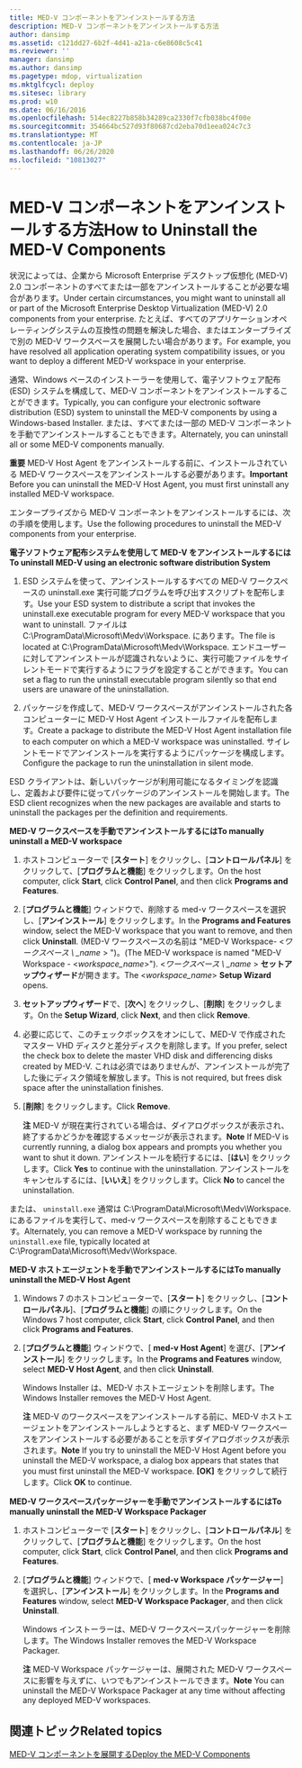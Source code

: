 ```yaml
---
title: MED-V コンポーネントをアンインストールする方法
description: MED-V コンポーネントをアンインストールする方法
author: dansimp
ms.assetid: c121dd27-6b2f-4d41-a21a-c6e8608c5c41
ms.reviewer: ''
manager: dansimp
ms.author: dansimp
ms.pagetype: mdop, virtualization
ms.mktglfcycl: deploy
ms.sitesec: library
ms.prod: w10
ms.date: 06/16/2016
ms.openlocfilehash: 514ec8227b858b34289ca2330f7cfb038bc4f00e
ms.sourcegitcommit: 354664bc527d93f80687cd2eba70d1eea024c7c3
ms.translationtype: MT
ms.contentlocale: ja-JP
ms.lasthandoff: 06/26/2020
ms.locfileid: "10813027"
---
```

# <span data-ttu-id="a167a-103">MED-V コンポーネントをアンインストールする方法</span><span class="sxs-lookup"><span data-stu-id="a167a-103">How to Uninstall the MED-V Components</span></span>


<span data-ttu-id="a167a-104">状況によっては、企業から Microsoft Enterprise デスクトップ仮想化 (MED-V) 2.0 コンポーネントのすべてまたは一部をアンインストールすることが必要な場合があります。</span><span class="sxs-lookup"><span data-stu-id="a167a-104">Under certain circumstances, you might want to uninstall all or part of the Microsoft Enterprise Desktop Virtualization (MED-V) 2.0 components from your enterprise.</span></span> <span data-ttu-id="a167a-105">たとえば、すべてのアプリケーションオペレーティングシステムの互換性の問題を解決した場合、またはエンタープライズで別の MED-V ワークスペースを展開したい場合があります。</span><span class="sxs-lookup"><span data-stu-id="a167a-105">For example, you have resolved all application operating system compatibility issues, or you want to deploy a different MED-V workspace in your enterprise.</span></span>

<span data-ttu-id="a167a-106">通常、Windows ベースのインストーラーを使用して、電子ソフトウェア配布 (ESD) システムを構成して、MED-V コンポーネントをアンインストールすることができます。</span><span class="sxs-lookup"><span data-stu-id="a167a-106">Typically, you can configure your electronic software distribution (ESD) system to uninstall the MED-V components by using a Windows-based Installer.</span></span> <span data-ttu-id="a167a-107">または、すべてまたは一部の MED-V コンポーネントを手動でアンインストールすることもできます。</span><span class="sxs-lookup"><span data-stu-id="a167a-107">Alternately, you can uninstall all or some MED-V components manually.</span></span>

<span data-ttu-id="a167a-108">**重要** MED-V Host Agent をアンインストールする前に、インストールされている MED-V ワークスペースをアンインストールする必要があります。</span><span class="sxs-lookup"><span data-stu-id="a167a-108">**Important** Before you can uninstall the MED-V Host Agent, you must first uninstall any installed MED-V workspace.</span></span>

 

<span data-ttu-id="a167a-109">エンタープライズから MED-V コンポーネントをアンインストールするには、次の手順を使用します。</span><span class="sxs-lookup"><span data-stu-id="a167a-109">Use the following procedures to uninstall the MED-V components from your enterprise.</span></span>

**<span data-ttu-id="a167a-110">電子ソフトウェア配布システムを使用して MED-V をアンインストールするには</span><span class="sxs-lookup"><span data-stu-id="a167a-110">To uninstall MED-V using an electronic software distribution System</span></span>**

1.  <span data-ttu-id="a167a-111">ESD システムを使って、アンインストールするすべての MED-V ワークスペースの uninstall.exe 実行可能プログラムを呼び出すスクリプトを配布します。</span><span class="sxs-lookup"><span data-stu-id="a167a-111">Use your ESD system to distribute a script that invokes the uninstall.exe executable program for every MED-V workspace that you want to uninstall.</span></span> <span data-ttu-id="a167a-112">ファイルは C:\\ProgramData\\Microsoft\\Medv\\Workspace. にあります。</span><span class="sxs-lookup"><span data-stu-id="a167a-112">The file is located at C:\\ProgramData\\Microsoft\\Medv\\Workspace.</span></span> <span data-ttu-id="a167a-113">エンドユーザーに対してアンインストールが認識されないように、実行可能ファイルをサイレントモードで実行するようにフラグを設定することができます。</span><span class="sxs-lookup"><span data-stu-id="a167a-113">You can set a flag to run the uninstall executable program silently so that end users are unaware of the uninstallation.</span></span>

2.  <span data-ttu-id="a167a-114">パッケージを作成して、MED-V ワークスペースがアンインストールされた各コンピューターに MED-V Host Agent インストールファイルを配布します。</span><span class="sxs-lookup"><span data-stu-id="a167a-114">Create a package to distribute the MED-V Host Agent installation file to each computer on which a MED-V workspace was uninstalled.</span></span> <span data-ttu-id="a167a-115">サイレントモードでアンインストールを実行するようにパッケージを構成します。</span><span class="sxs-lookup"><span data-stu-id="a167a-115">Configure the package to run the uninstallation in silent mode.</span></span>

<span data-ttu-id="a167a-116">ESD クライアントは、新しいパッケージが利用可能になるタイミングを認識し、定義および要件に従ってパッケージのアンインストールを開始します。</span><span class="sxs-lookup"><span data-stu-id="a167a-116">The ESD client recognizes when the new packages are available and starts to uninstall the packages per the definition and requirements.</span></span>

**<span data-ttu-id="a167a-117">MED-V ワークスペースを手動でアンインストールするには</span><span class="sxs-lookup"><span data-stu-id="a167a-117">To manually uninstall a MED-V workspace</span></span>**

1.  <span data-ttu-id="a167a-118">ホストコンピューターで [**スタート**] をクリックし、[**コントロールパネル**] をクリックして、[**プログラムと機能**] をクリックします。</span><span class="sxs-lookup"><span data-stu-id="a167a-118">On the host computer, click **Start**, click **Control Panel**, and then click **Programs and Features**.</span></span>

2.  <span data-ttu-id="a167a-119">[**プログラムと機能**] ウィンドウで、削除する med-v ワークスペースを選択し、[**アンインストール**] をクリックします。</span><span class="sxs-lookup"><span data-stu-id="a167a-119">In the **Programs and Features** window, select the MED-V workspace that you want to remove, and then click **Uninstall**.</span></span> <span data-ttu-id="a167a-120">(MED-V ワークスペースの名前は "MED-V Workspace- &lt;*ワークスペース \ _name* &gt; ")。</span><span class="sxs-lookup"><span data-stu-id="a167a-120">(The MED-V workspace is named "MED-V Workspace - &lt;*workspace\_name*&gt;").</span></span> <span data-ttu-id="a167a-121">&lt;*ワークスペース \ _name* &gt; **セットアップウィザード**が開きます。</span><span class="sxs-lookup"><span data-stu-id="a167a-121">The &lt;*workspace\_name*&gt; **Setup Wizard** opens.</span></span>

3.  <span data-ttu-id="a167a-122">**セットアップウィザード**で、[**次へ**] をクリックし、[**削除**] をクリックします。</span><span class="sxs-lookup"><span data-stu-id="a167a-122">On the **Setup Wizard**, click **Next**, and then click **Remove**.</span></span>

4.  <span data-ttu-id="a167a-123">必要に応じて、このチェックボックスをオンにして、MED-V で作成されたマスター VHD ディスクと差分ディスクを削除します。</span><span class="sxs-lookup"><span data-stu-id="a167a-123">If you prefer, select the check box to delete the master VHD disk and differencing disks created by MED-V.</span></span> <span data-ttu-id="a167a-124">これは必須ではありませんが、アンインストールが完了した後にディスク領域を解放します。</span><span class="sxs-lookup"><span data-stu-id="a167a-124">This is not required, but frees disk space after the uninstallation finishes.</span></span>

5.  <span data-ttu-id="a167a-125">[**削除**] をクリックします。</span><span class="sxs-lookup"><span data-stu-id="a167a-125">Click **Remove**.</span></span>

    <span data-ttu-id="a167a-126">**注** MED-V が現在実行されている場合は、ダイアログボックスが表示され、終了するかどうかを確認するメッセージが表示されます。</span><span class="sxs-lookup"><span data-stu-id="a167a-126">**Note** If MED-V is currently running, a dialog box appears and prompts you whether you want to shut it down.</span></span> <span data-ttu-id="a167a-127">アンインストールを続行するには、[**はい**] をクリックします。</span><span class="sxs-lookup"><span data-stu-id="a167a-127">Click **Yes** to continue with the uninstallation.</span></span> <span data-ttu-id="a167a-128">アンインストールをキャンセルするには、[**いいえ**] をクリックします。</span><span class="sxs-lookup"><span data-stu-id="a167a-128">Click **No** to cancel the uninstallation.</span></span>

     

<span data-ttu-id="a167a-129">または、 `uninstall.exe` 通常は C:\\ProgramData\\Microsoft\\Medv\\Workspace. にあるファイルを実行して、med-v ワークスペースを削除することもできます。</span><span class="sxs-lookup"><span data-stu-id="a167a-129">Alternately, you can remove a MED-V workspace by running the `uninstall.exe` file, typically located at C:\\ProgramData\\Microsoft\\Medv\\Workspace.</span></span>

**<span data-ttu-id="a167a-130">MED-V ホストエージェントを手動でアンインストールするには</span><span class="sxs-lookup"><span data-stu-id="a167a-130">To manually uninstall the MED-V Host Agent</span></span>**

1.  <span data-ttu-id="a167a-131">Windows 7 のホストコンピューターで、[**スタート**] をクリックし、[**コントロールパネル**]、[**プログラムと機能**] の順にクリックします。</span><span class="sxs-lookup"><span data-stu-id="a167a-131">On the Windows 7 host computer, click **Start**, click **Control Panel**, and then click **Programs and Features**.</span></span>

2.  <span data-ttu-id="a167a-132">[**プログラムと機能**] ウィンドウで、[ **med-v Host Agent**] を選び、[**アンインストール**] をクリックします。</span><span class="sxs-lookup"><span data-stu-id="a167a-132">In the **Programs and Features** window, select **MED-V Host Agent**, and then click **Uninstall**.</span></span>

    <span data-ttu-id="a167a-133">Windows Installer は、MED-V ホストエージェントを削除します。</span><span class="sxs-lookup"><span data-stu-id="a167a-133">The Windows Installer removes the MED-V Host Agent.</span></span>

    <span data-ttu-id="a167a-134">**注** MED-V のワークスペースをアンインストールする前に、MED-V ホストエージェントをアンインストールしようとすると、まず MED-V ワークスペースをアンインストールする必要があることを示すダイアログボックスが表示されます。</span><span class="sxs-lookup"><span data-stu-id="a167a-134">**Note** If you try to uninstall the MED-V Host Agent before you uninstall the MED-V workspace, a dialog box appears that states that you must first uninstall the MED-V workspace.</span></span> <span data-ttu-id="a167a-135">**[OK]** をクリックして続行します。</span><span class="sxs-lookup"><span data-stu-id="a167a-135">Click **OK** to continue.</span></span>

     

**<span data-ttu-id="a167a-136">MED-V ワークスペースパッケージャーを手動でアンインストールするには</span><span class="sxs-lookup"><span data-stu-id="a167a-136">To manually uninstall the MED-V Workspace Packager</span></span>**

1.  <span data-ttu-id="a167a-137">ホストコンピューターで [**スタート**] をクリックし、[**コントロールパネル**] をクリックして、[**プログラムと機能**] をクリックします。</span><span class="sxs-lookup"><span data-stu-id="a167a-137">On the host computer, click **Start**, click **Control Panel**, and then click **Programs and Features**.</span></span>

2.  <span data-ttu-id="a167a-138">[**プログラムと機能**] ウィンドウで、[ **med-v Workspace パッケージャー**] を選択し、[**アンインストール**] をクリックします。</span><span class="sxs-lookup"><span data-stu-id="a167a-138">In the **Programs and Features** window, select **MED-V Workspace Packager**, and then click **Uninstall**.</span></span>

    <span data-ttu-id="a167a-139">Windows インストーラーは、MED-V ワークスペースパッケージャーを削除します。</span><span class="sxs-lookup"><span data-stu-id="a167a-139">The Windows Installer removes the MED-V Workspace Packager.</span></span>

    <span data-ttu-id="a167a-140">**注** MED-V Workspace パッケージャーは、展開された MED-V ワークスペースに影響を与えずに、いつでもアンインストールできます。</span><span class="sxs-lookup"><span data-stu-id="a167a-140">**Note** You can uninstall the MED-V Workspace Packager at any time without affecting any deployed MED-V workspaces.</span></span>

     

## <span data-ttu-id="a167a-141">関連トピック</span><span class="sxs-lookup"><span data-stu-id="a167a-141">Related topics</span></span>


[<span data-ttu-id="a167a-142">MED-V コンポーネントを展開する</span><span class="sxs-lookup"><span data-stu-id="a167a-142">Deploy the MED-V Components</span></span>](deploy-the-med-v-components.md)

 

 





